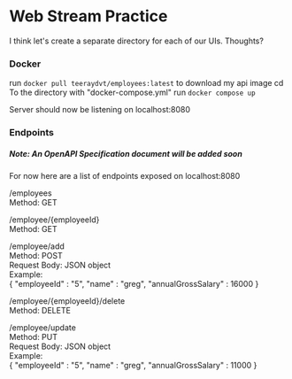 # Web Stream Practice

I think let's create a separate directory for each of our UIs. Thoughts?
### Docker
run `docker pull teeraydvt/employees:latest` to download my api image
cd To the directory with "docker-compose.yml"
run `docker compose up`

Server should now be listening on localhost:8080
### Endpoints

##### Note: An OpenAPI Specification document will be added soon

For now here are a list of endpoints exposed on localhost:8080

/employees  
Method: GET  

/employee/{employeeId}  
Method: GET  

/employee/add  
Method: POST  
Request Body: JSON object  
Example:   
{
    "employeeId" : "5",
    "name" : "greg",
    "annualGrossSalary" : 16000
}

/employee/{employeeId}/delete  
Method: DELETE  

/employee/update  
Method: PUT  
Request Body: JSON object  
Example:  
{
    "employeeId" : "5",
    "name" : "greg",
    "annualGrossSalary" : 11000
}